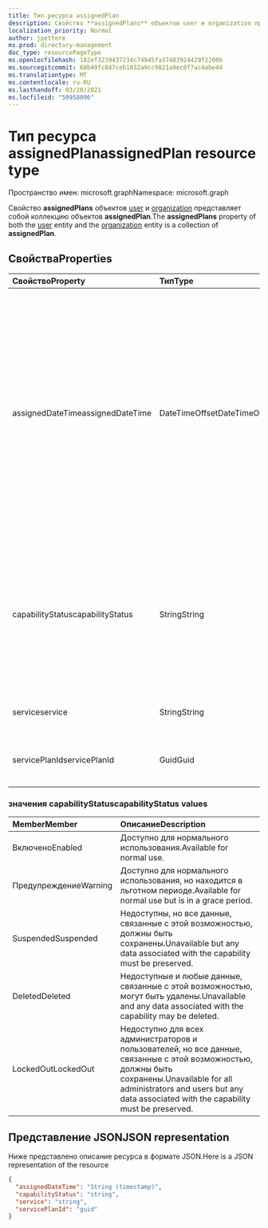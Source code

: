 ```yaml
---
title: Тип ресурса assignedPlan
description: Свойство **assignedPlans** объектов user и organization представляет собой коллекцию объектов **assignedPlan**.
localization_priority: Normal
author: jpettere
ms.prod: directory-management
doc_type: resourcePageType
ms.openlocfilehash: 182ef3239437234c74945fa37483924429f2200b
ms.sourcegitcommit: 68b49fc847ceb1032a9cc9821a9ec0f7ac4abe44
ms.translationtype: MT
ms.contentlocale: ru-RU
ms.lasthandoff: 03/20/2021
ms.locfileid: "50958096"
---
```

# <a name="assignedplan-resource-type"></a><span data-ttu-id="dca66-103">Тип ресурса assignedPlan</span><span class="sxs-lookup"><span data-stu-id="dca66-103">assignedPlan resource type</span></span>

<span data-ttu-id="dca66-104">Пространство имен: microsoft.graph</span><span class="sxs-lookup"><span data-stu-id="dca66-104">Namespace: microsoft.graph</span></span>

<span data-ttu-id="dca66-105">Свойство **assignedPlans** объектов [user](user.md) и [organization](organization.md) представляет собой коллекцию объектов **assignedPlan**.</span><span class="sxs-lookup"><span data-stu-id="dca66-105">The **assignedPlans** property of both the [user](user.md) entity and the [organization](organization.md) entity is a collection of **assignedPlan**.</span></span>


## <a name="properties"></a><span data-ttu-id="dca66-106">Свойства</span><span class="sxs-lookup"><span data-stu-id="dca66-106">Properties</span></span>

| <span data-ttu-id="dca66-107">Свойство</span><span class="sxs-lookup"><span data-stu-id="dca66-107">Property</span></span>     | <span data-ttu-id="dca66-108">Тип</span><span class="sxs-lookup"><span data-stu-id="dca66-108">Type</span></span>   |<span data-ttu-id="dca66-109">Описание</span><span class="sxs-lookup"><span data-stu-id="dca66-109">Description</span></span>|
|:---------------|:--------|:----------|
|<span data-ttu-id="dca66-110">assignedDateTime</span><span class="sxs-lookup"><span data-stu-id="dca66-110">assignedDateTime</span></span>|<span data-ttu-id="dca66-111">DateTimeOffset</span><span class="sxs-lookup"><span data-stu-id="dca66-111">DateTimeOffset</span></span>|<span data-ttu-id="dca66-112">Дата и время, в которые был назначен план.</span><span class="sxs-lookup"><span data-stu-id="dca66-112">The date and time at which the plan was assigned.</span></span> <span data-ttu-id="dca66-113">Тип Timestamp представляет сведения о времени и дате с использованием формата ISO 8601 (всегда применяется формат UTC).</span><span class="sxs-lookup"><span data-stu-id="dca66-113">The Timestamp type represents date and time information using ISO 8601 format and is always in UTC time.</span></span> <span data-ttu-id="dca66-114">Например, значение полуночи 1 января 2014 г. в формате UTC: `2014-01-01T00:00:00Z`.</span><span class="sxs-lookup"><span data-stu-id="dca66-114">For example, midnight UTC on Jan 1, 2014 is `2014-01-01T00:00:00Z`.</span></span>|
|<span data-ttu-id="dca66-115">capabilityStatus</span><span class="sxs-lookup"><span data-stu-id="dca66-115">capabilityStatus</span></span>|<span data-ttu-id="dca66-116">String</span><span class="sxs-lookup"><span data-stu-id="dca66-116">String</span></span>|<span data-ttu-id="dca66-117">Условие назначения возможностей.</span><span class="sxs-lookup"><span data-stu-id="dca66-117">Condition of the capability assignment.</span></span> <span data-ttu-id="dca66-118">Возможные значения `Enabled` , `Warning` `Suspended` , , `Deleted` `LockedOut` .</span><span class="sxs-lookup"><span data-stu-id="dca66-118">The possible values are `Enabled`, `Warning`, `Suspended`, `Deleted`, `LockedOut`.</span></span> <span data-ttu-id="dca66-119">См. [подробное описание](#capabilitystatus-values) каждого значения.</span><span class="sxs-lookup"><span data-stu-id="dca66-119">See [a detailed description](#capabilitystatus-values) of each value.</span></span>|
|<span data-ttu-id="dca66-120">service</span><span class="sxs-lookup"><span data-stu-id="dca66-120">service</span></span>|<span data-ttu-id="dca66-121">String</span><span class="sxs-lookup"><span data-stu-id="dca66-121">String</span></span>|<span data-ttu-id="dca66-122">Имя службы, например "Exchange".</span><span class="sxs-lookup"><span data-stu-id="dca66-122">The name of the service; for example, “Exchange”.</span></span>|
|<span data-ttu-id="dca66-123">servicePlanId</span><span class="sxs-lookup"><span data-stu-id="dca66-123">servicePlanId</span></span>|<span data-ttu-id="dca66-124">Guid</span><span class="sxs-lookup"><span data-stu-id="dca66-124">Guid</span></span>|<span data-ttu-id="dca66-125">Идентификатор GUID, определяющий план обслуживания.</span><span class="sxs-lookup"><span data-stu-id="dca66-125">A GUID that identifies the service plan.</span></span>|


### <a name="capabilitystatus-values"></a><span data-ttu-id="dca66-126">значения capabilityStatus</span><span class="sxs-lookup"><span data-stu-id="dca66-126">capabilityStatus values</span></span>

| <span data-ttu-id="dca66-127">Member</span><span class="sxs-lookup"><span data-stu-id="dca66-127">Member</span></span> | <span data-ttu-id="dca66-128">Описание</span><span class="sxs-lookup"><span data-stu-id="dca66-128">Description</span></span>  |
|:---------------|:--------|
| <span data-ttu-id="dca66-129">Включено</span><span class="sxs-lookup"><span data-stu-id="dca66-129">Enabled</span></span> | <span data-ttu-id="dca66-130">Доступно для нормального использования.</span><span class="sxs-lookup"><span data-stu-id="dca66-130">Available for normal use.</span></span> |
| <span data-ttu-id="dca66-131">Предупреждение</span><span class="sxs-lookup"><span data-stu-id="dca66-131">Warning</span></span> | <span data-ttu-id="dca66-132">Доступно для нормального использования, но находится в льготном периоде.</span><span class="sxs-lookup"><span data-stu-id="dca66-132">Available for normal use but is in a grace period.</span></span> |
| <span data-ttu-id="dca66-133">Suspended</span><span class="sxs-lookup"><span data-stu-id="dca66-133">Suspended</span></span> | <span data-ttu-id="dca66-134">Недоступны, но все данные, связанные с этой возможностью, должны быть сохранены.</span><span class="sxs-lookup"><span data-stu-id="dca66-134">Unavailable but any data associated with the capability must be preserved.</span></span> |
| <span data-ttu-id="dca66-135">Deleted</span><span class="sxs-lookup"><span data-stu-id="dca66-135">Deleted</span></span> | <span data-ttu-id="dca66-136">Недоступные и любые данные, связанные с этой возможностью, могут быть удалены.</span><span class="sxs-lookup"><span data-stu-id="dca66-136">Unavailable and any data associated with the capability may be deleted.</span></span> |
| <span data-ttu-id="dca66-137">LockedOut</span><span class="sxs-lookup"><span data-stu-id="dca66-137">LockedOut</span></span> | <span data-ttu-id="dca66-138">Недоступно для всех администраторов и пользователей, но все данные, связанные с этой возможностью, должны быть сохранены.</span><span class="sxs-lookup"><span data-stu-id="dca66-138">Unavailable for all administrators and users but any data associated with the capability must be preserved.</span></span> |

## <a name="json-representation"></a><span data-ttu-id="dca66-139">Представление JSON</span><span class="sxs-lookup"><span data-stu-id="dca66-139">JSON representation</span></span>

<span data-ttu-id="dca66-140">Ниже представлено описание ресурса в формате JSON.</span><span class="sxs-lookup"><span data-stu-id="dca66-140">Here is a JSON representation of the resource</span></span>

<!-- {
  "blockType": "resource",
  "optionalProperties": [

  ],
  "@odata.type": "microsoft.graph.assignedPlan"
}-->

```json
{
  "assignedDateTime": "String (timestamp)",
  "capabilityStatus": "string",
  "service": "string",
  "servicePlanId": "guid"
}

```

<!-- uuid: 8fcb5dbc-d5aa-4681-8e31-b001d5168d79
2015-10-25 14:57:30 UTC -->
<!-- {
  "type": "#page.annotation",
  "description": "assignedPlan resource",
  "keywords": "",
  "section": "documentation",
  "tocPath": ""
}-->

